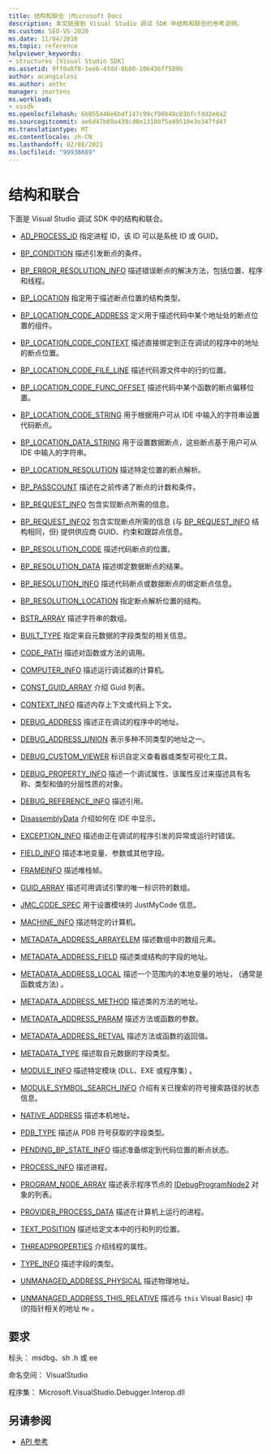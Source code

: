 ```yaml
---
title: 结构和联合 |Microsoft Docs
description: 本文链接到 Visual Studio 调试 SDK 中结构和联合的参考说明。
ms.custom: SEO-VS-2020
ms.date: 11/04/2016
ms.topic: reference
helpviewer_keywords:
- structures [Visual Studio SDK]
ms.assetid: 9ff0a8f8-1ee6-4fdd-8b80-206436ff589b
author: acangialosi
ms.author: anthc
manager: jmartens
ms.workload:
- vssdk
ms.openlocfilehash: 6b055446e6bdf147c99cf96b48c03bfcfdd2eda2
ms.sourcegitcommit: ae6d47b09a439cd0e13180f5e89510e3e347fd47
ms.translationtype: MT
ms.contentlocale: zh-CN
ms.lasthandoff: 02/08/2021
ms.locfileid: "99938689"
---
```

# <a name="structures-and-unions"></a>结构和联合
下面是 Visual Studio 调试 SDK 中的结构和联合。

- [AD_PROCESS_ID](../../../extensibility/debugger/reference/ad-process-id.md) 指定进程 ID，该 ID 可以是系统 ID 或 GUID。

- [BP_CONDITION](../../../extensibility/debugger/reference/bp-condition.md) 描述引发断点的条件。

- [BP_ERROR_RESOLUTION_INFO](../../../extensibility/debugger/reference/bp-error-resolution-info.md) 描述错误断点的解决方法，包括位置、程序和线程。

- [BP_LOCATION](../../../extensibility/debugger/reference/bp-location.md) 指定用于描述断点位置的结构类型。

- [BP_LOCATION_CODE_ADDRESS](../../../extensibility/debugger/reference/bp-location-code-address.md) 定义用于描述代码中某个地址处的断点位置的组件。

- [BP_LOCATION_CODE_CONTEXT](../../../extensibility/debugger/reference/bp-location-code-context.md) 描述直接绑定到正在调试的程序中的地址的断点位置。

- [BP_LOCATION_CODE_FILE_LINE](../../../extensibility/debugger/reference/bp-location-code-file-line.md) 描述代码源文件中的行的位置。

- [BP_LOCATION_CODE_FUNC_OFFSET](../../../extensibility/debugger/reference/bp-location-code-func-offset.md) 描述代码中某个函数的断点偏移位置。

- [BP_LOCATION_CODE_STRING](../../../extensibility/debugger/reference/bp-location-code-string.md) 用于根据用户可从 IDE 中输入的字符串设置代码断点。

- [BP_LOCATION_DATA_STRING](../../../extensibility/debugger/reference/bp-location-data-string.md) 用于设置数据断点，这些断点基于用户可从 IDE 中输入的字符串。

- [BP_LOCATION_RESOLUTION](../../../extensibility/debugger/reference/bp-location-resolution.md) 描述特定位置的断点解析。

- [BP_PASSCOUNT](../../../extensibility/debugger/reference/bp-passcount.md) 描述在之前传递了断点的计数和条件。

- [BP_REQUEST_INFO](../../../extensibility/debugger/reference/bp-request-info.md) 包含实现断点所需的信息。

- [BP_REQUEST_INFO2](../../../extensibility/debugger/reference/bp-request-info2.md) 包含实现断点所需的信息 (与 [BP_REQUEST_INFO](../../../extensibility/debugger/reference/bp-request-info.md) 结构相同，但) 提供供应商 GUID、约束和跟踪点信息。

- [BP_RESOLUTION_CODE](../../../extensibility/debugger/reference/bp-resolution-code.md) 描述代码断点的位置。

- [BP_RESOLUTION_DATA](../../../extensibility/debugger/reference/bp-resolution-data.md) 描述绑定数据断点的结果。

- [BP_RESOLUTION_INFO](../../../extensibility/debugger/reference/bp-resolution-info.md) 描述代码断点或数据断点的绑定断点信息。

- [BP_RESOLUTION_LOCATION](../../../extensibility/debugger/reference/bp-resolution-location.md) 指定断点解析位置的结构。

- [BSTR_ARRAY](../../../extensibility/debugger/reference/bstr-array.md) 描述字符串的数组。

- [BUILT_TYPE](../../../extensibility/debugger/reference/built-type.md) 指定来自元数据的字段类型的相关信息。

- [CODE_PATH](../../../extensibility/debugger/reference/code-path.md) 描述对函数或方法的调用。

- [COMPUTER_INFO](../../../extensibility/debugger/reference/computer-info.md) 描述运行调试器的计算机。

- [CONST_GUID_ARRAY](../../../extensibility/debugger/reference/const-guid-array.md) 介绍 Guid 列表。

- [CONTEXT_INFO](../../../extensibility/debugger/reference/context-info.md) 描述内存上下文或代码上下文。

- [DEBUG_ADDRESS](../../../extensibility/debugger/reference/debug-address.md) 描述正在调试的程序中的地址。

- [DEBUG_ADDRESS_UNION](../../../extensibility/debugger/reference/debug-address-union.md) 表示多种不同类型的地址之一。

- [DEBUG_CUSTOM_VIEWER](../../../extensibility/debugger/reference/debug-custom-viewer.md) 标识自定义查看器或类型可视化工具。

- [DEBUG_PROPERTY_INFO](../../../extensibility/debugger/reference/debug-property-info.md) 描述一个调试属性，该属性反过来描述具有名称、类型和值的分层性质的对象。

- [DEBUG_REFERENCE_INFO](../../../extensibility/debugger/reference/debug-reference-info.md) 描述引用。

- [DisassemblyData](../../../extensibility/debugger/reference/disassemblydata.md) 介绍如何在 IDE 中显示。

- [EXCEPTION_INFO](../../../extensibility/debugger/reference/exception-info.md) 描述由正在调试的程序引发的异常或运行时错误。

- [FIELD_INFO](../../../extensibility/debugger/reference/field-info.md) 描述本地变量、参数或其他字段。

- [FRAMEINFO](../../../extensibility/debugger/reference/frameinfo.md) 描述堆栈帧。

- [GUID_ARRAY](../../../extensibility/debugger/reference/guid-array.md) 描述可用调试引擎的唯一标识符的数组。

- [JMC_CODE_SPEC](../../../extensibility/debugger/reference/jmc-code-spec.md) 用于设置模块的 JustMyCode 信息。

- [MACHINE_INFO](../../../extensibility/debugger/reference/machine-info.md) 描述特定的计算机。

- [METADATA_ADDRESS_ARRAYELEM](../../../extensibility/debugger/reference/metadata-address-arrayelem.md) 描述数组中的数组元素。

- [METADATA_ADDRESS_FIELD](../../../extensibility/debugger/reference/metadata-address-field.md) 描述类或结构的字段的地址。

- [METADATA_ADDRESS_LOCAL](../../../extensibility/debugger/reference/metadata-address-local.md) 描述一个范围内的本地变量的地址， (通常是函数或方法) 。

- [METADATA_ADDRESS_METHOD](../../../extensibility/debugger/reference/metadata-address-method.md) 描述类的方法的地址。

- [METADATA_ADDRESS_PARAM](../../../extensibility/debugger/reference/metadata-address-param.md) 描述方法或函数的参数。

- [METADATA_ADDRESS_RETVAL](../../../extensibility/debugger/reference/metadata-address-retval.md) 描述方法或函数的返回值。

- [METADATA_TYPE](../../../extensibility/debugger/reference/metadata-type.md) 描述取自元数据的字段类型。

- [MODULE_INFO](../../../extensibility/debugger/reference/module-info.md) 描述特定模块 (DLL、EXE 或程序集) 。

- [MODULE_SYMBOL_SEARCH_INFO](../../../extensibility/debugger/reference/module-symbol-search-info.md) 介绍有关已搜索的符号搜索路径的状态信息。

- [NATIVE_ADDRESS](../../../extensibility/debugger/reference/native-address.md) 描述本机地址。

- [PDB_TYPE](../../../extensibility/debugger/reference/pdb-type.md) 描述从 PDB 符号获取的字段类型。

- [PENDING_BP_STATE_INFO](../../../extensibility/debugger/reference/pending-bp-state-info.md) 描述准备绑定到代码位置的断点状态。

- [PROCESS_INFO](../../../extensibility/debugger/reference/process-info.md) 描述进程。

- [PROGRAM_NODE_ARRAY](../../../extensibility/debugger/reference/program-node-array.md) 描述表示程序节点的 [IDebugProgramNode2](../../../extensibility/debugger/reference/idebugprogramnode2.md) 对象的列表。

- [PROVIDER_PROCESS_DATA](../../../extensibility/debugger/reference/provider-process-data.md) 描述在计算机上运行的进程。

- [TEXT_POSITION](../../../extensibility/debugger/reference/text-position.md) 描述给定文本中的行和列的位置。

- [THREADPROPERTIES](../../../extensibility/debugger/reference/threadproperties.md) 介绍线程的属性。

- [TYPE_INFO](../../../extensibility/debugger/reference/type-info.md) 描述字段的类型。

- [UNMANAGED_ADDRESS_PHYSICAL](../../../extensibility/debugger/reference/unmanaged-address-physical.md) 描述物理地址。

- [UNMANAGED_ADDRESS_THIS_RELATIVE](../../../extensibility/debugger/reference/unmanaged-address-this-relative.md) 描述与 `this` Visual Basic) 中 (的指针相关的地址 `Me` 。

## <a name="requirements"></a>要求
 标头： msdbg、sh .h 或 ee

 命名空间： VisualStudio

 程序集： Microsoft.VisualStudio.Debugger.Interop.dll

## <a name="see-also"></a>另请参阅
- [API 参考](../../../extensibility/debugger/reference/api-reference-visual-studio-debugging.md)
